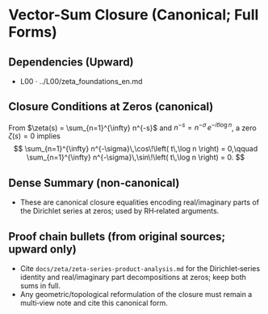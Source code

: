 # Vector-Sum Closure (Canonical; Full Forms)

## Dependencies (Upward)
- L00 · ../L00/zeta_foundations_en.md

## Closure Conditions at Zeros (canonical)
From $\zeta(s) = \sum_{n=1}^{\infty} n^{-s}$ and $n^{-s} = n^{-\sigma}\,e^{-i t \log n}$, a zero $\zeta(s)=0$ implies
$$
\sum_{n=1}^{\infty} n^{-\sigma}\,\cos\!\left( t\,\log n \right) = 0,\qquad \sum_{n=1}^{\infty} n^{-\sigma}\,\sin\!\left( t\,\log n \right) = 0.
$$

## Dense Summary (non‑canonical)
- These are canonical closure equalities encoding real/imaginary parts of the Dirichlet series at zeros; used by RH‑related arguments.

## Proof chain bullets (from original sources; upward only)
- Cite `docs/zeta/zeta-series-product-analysis.md` for the Dirichlet‑series identity and real/imaginary part decompositions at zeros; keep both sums in full.
- Any geometric/topological reformulation of the closure must remain a multi‑view note and cite this canonical form.
